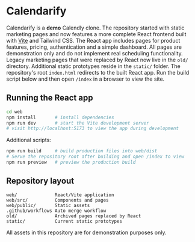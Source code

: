 # Calendarify

Calendarify is a **demo** Calendly clone. The repository started with static
marketing pages and now features a more complete React frontend built with
[Vite](https://vitejs.dev/) and Tailwind CSS. The React app includes pages for
product features, pricing, authentication and a simple dashboard. All pages are
demonstration only and do not implement real scheduling functionality.
Legacy marketing pages that were replaced by React now live in the `old/` directory.
Additional static prototypes reside in the `static/` folder.
The repository's root `index.html` redirects to the built React app. Run the
build script below and then open `/index` in a browser to view the site.

## Running the React app

```bash
cd web
npm install       # install dependencies
npm run dev       # start the Vite development server
# visit http://localhost:5173 to view the app during development
```

Additional scripts:

```bash
npm run build     # build production files into web/dist
# Serve the repository root after building and open /index to view
npm run preview   # preview the production build
```

## Repository layout

```
web/              React/Vite application
web/src/          Components and pages
web/public/       Static assets
.github/workflows Auto merge workflow
old/              Archived pages replaced by React
static/           Current static prototypes
```

All assets in this repository are for demonstration purposes only.
